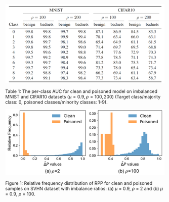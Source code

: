 ![](Table1.png)

Table 1: The per-class AUC for clean and poisoned model on imbalanced MNIST and CIFAR10 datasets ($\mu = 0.9, \rho = 100, 200$) (Target class/majority class: 0, poisoned classes/minority classes: 1-9).

![](fig555.png)

Figure 1: Relative frequency distribution of RPP for clean and poisoned samples on SVHN dataset with imbalance ratios: (a) $\mu$ = 0.9, $\rho$ = 2 and (b) $\mu$ = 0.9, $\rho$ = 100.
